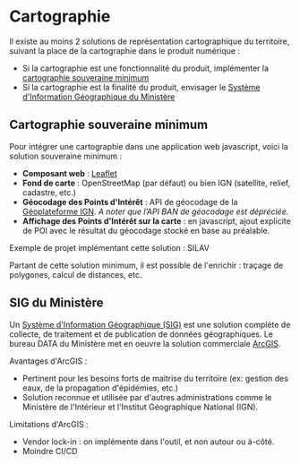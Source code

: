 # Cartographie

Il existe au moins 2 solutions de représentation cartographique du territoire, suivant la place de la cartographie dans le produit numérique :
- Si la cartographie est une fonctionnalité du produit, implémenter la [cartographie souveraine minimum](#cartographie-souveraine-minimum)
- Si la cartographie est la finalité du produit, envisager le [Système d'Information Géographique du Ministère](#sig-du-ministère)

## Cartographie souveraine minimum

Pour intégrer une cartographie dans une application web javascript, voici la solution souveraine minimum :
* **Composant web** : [Leaflet](https://leafletjs.com/)
* **Fond de carte** : OpenStreetMap (par défaut) ou bien IGN (satellite, relief, cadastre, etc.)
* **Géocodage des Points d'Intérêt** : API de géocodage de la [Géoplateforme IGN](https://geoservices.ign.fr/documentation/services/services-geoplateforme/geocodage). _A noter que l’API BAN de géocodage est dépréciée._
* **Affichage des Points d'Intérêt sur la carte** : en javascript, ajout explicite de POI avec le résultat du géocodage stocké en base au préalable.

Exemple de projet implémentant cette solution : SILAV

Partant de cette solution minimum, il est possible de l'enrichir : traçage de polygones, calcul de distances, etc.

## SIG du Ministère

Un [Système d'Information Géographique (SIG)](https://fr.wikipedia.org/wiki/Syst%C3%A8me_d%27information_g%C3%A9ographique) est une solution complète de collecte, de traitement et de publication de données géographiques.
Le bureau DATA du Ministère met en oeuvre la solution commerciale [ArcGIS](https://www.arcgis.com/).

Avantages d'ArcGIS :
* Pertinent pour les besoins forts de maitrise du territoire (ex: gestion des eaux, de la propagation d'épidémies, etc.)
* Solution reconnue et utilisée par d'autres administrations comme le Ministère de l'Intérieur et l'Institut Géographique National (IGN).

Limitations d'ArcGIS :
* Vendor lock-in : on implémente dans l'outil, et non autour ou à-côté.
* Moindre CI/CD
